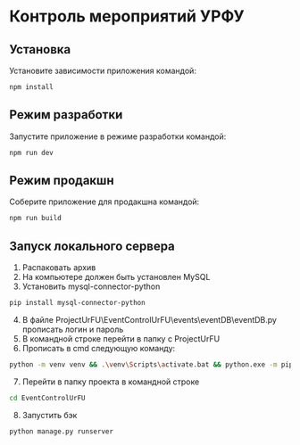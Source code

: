 # Контроль мероприятий УРФУ

## Установка

Установите зависимости приложения командой:

```sh
npm install
```

## Режим разработки

Запустите приложение в режиме разработки командой:

```sh
npm run dev
```

## Режим продакшн

Соберите приложение для продакшна командой:

```sh
npm run build
```

## Запуск локального сервера

1. Распаковать архив
2. На компьютере должен быть установлен MySQL
3. Установить mysql-connector-python

```sh
pip install mysql-connector-python
```

4. В файле ProjectUrFU\EventControlUrFU\events\eventDB\eventDB.py прописать логин и пароль
5. В командной строке перейти в папку с ProjectUrFU
6. Прописать в cmd следующую команду:

```sh
python -m venv venv && .\venv\Scripts\activate.bat && python.exe -m pip install --upgrade pip && pip install -r requirements.txt
```

7. Перейти в папку проекта в командной строке

```sh
cd EventControlUrFU
```

8. Запустить бэк

```sh
python manage.py runserver
```